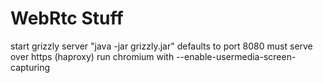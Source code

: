# WebRtc Stuff
start grizzly server "java -jar grizzly.jar"
defaults to port 8080
must serve over https (haproxy)
run chromium with --enable-usermedia-screen-capturing